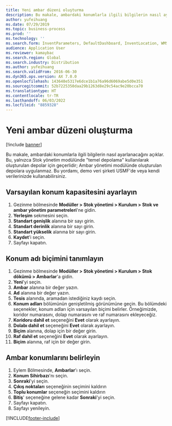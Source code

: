```yaml
---
title: Yeni ambar düzeni oluşturma
description: Bu makale, ambardaki konumlarla ilgili bilgilerin nasıl ayarlanacağını açıklar.
author: yufeihuang
ms.date: 07/29/2019
ms.topic: business-process
ms.prod: ''
ms.technology: ''
ms.search.form: InventParameters, DefaultDashboard, InventLocation, WMSLocationWizard
audience: Application User
ms.reviewer: kamaybac
ms.search.region: Global
ms.search.industry: Distribution
ms.author: yufeihuang
ms.search.validFrom: 2016-06-30
ms.dyn365.ops.version: AX 7.0.0
ms.openlocfilehash: 143648e5317e6dce1b1a76a96d6069abe5d0e351
ms.sourcegitcommit: 52b7225350daa29b1263d8e29c54ac9e20bcca70
ms.translationtype: HT
ms.contentlocale: tr-TR
ms.lasthandoff: 06/03/2022
ms.locfileid: "8859328"
---
```

# <a name="create-a-new-warehouse-layout"></a>Yeni ambar düzeni oluşturma

[!include [banner](../../includes/banner.md)]

Bu makale, ambardaki konumlarla ilgili bilgilerin nasıl ayarlanacağını açıklar. Bu, yalnızca Stok yönetim modülünde "temel depolama" kullanılarak oluşturulan depolar için geçerlidir; Ambar yönetimi modülünde oluşturulan depolara uygulanmaz. Bu yordamı, demo veri şirketi USMF'de veya kendi verilerinizde kullanabilirsiniz.


## <a name="set-the-default-location-capacity"></a>Varsayılan konum kapasitesini ayarlayın
1. Gezinme bölmesinde **Modüller > Stok yönetimi > Kurulum > Stok ve ambar yönetim parametreleri**'ne gidin.
2. **Yerleşim** sekmesini seçin.
3. **Standart genişlik** alanına bir sayı girin.
4. **Standart derinlik** alanına bir sayı girin.
5. **Standart yükselik** alanına bir sayı girin.
6. **Kaydet**'i seçin.
7. Sayfayı kapatın.

## <a name="define-the-location-name-format"></a>Konum adı biçimini tanımlayın
1. Gezinme bölmesinde **Modüller > Stok yönetimi > Kurulum > Stok dökümü > Ambarlar**'a gidin.
2. **Yeni**'yi seçin.
3. **Ambar** alanına bir değer yazın.
4. **Ad** alanına bir değer yazın.
5. **Tesis** alanında, aramadan istediğiniz kaydı seçin.
6. **Konum adları** bölümünün genişletilmiş görünümüne geçin. Bu bölümdeki seçenekler, konum adları için varsayılan biçimi belirler. Örneğimizde, koridor numarasını, dolap numarasını ve raf numarasını ekleyeceğiz.  
7. **Koridoru dahil et** seçeneğini **Evet** olarak ayarlayın.
8. **Dolabı dahil et** seçeneğini **Evet** olarak ayarlayın. 
9. **Biçim** alanına, dolap için bir değer girin.
10. **Raf dahil et** seçeneğini **Evet** olarak ayarlayın.
11. **Biçim** alanına, raf için bir değer girin.

## <a name="define-warehouse-locations"></a>Ambar konumlarını belirleyin
1. Eylem Bölmesinde, **Ambarlar**'ı seçin.
2. **Konum Sihirbazı**'nı seçin.
3. **Sonraki**'yi seçin.
4. **Çıkış noktaları** seçeneğinin seçimini kaldırın
5. **Toplu konumlar** seçeneğin seçimini kaldırın
6. **Bitiş**' seçeneğine gelene kadar **Sonraki**'yi seçin.
7. Sayfayı kapatın.
8. Sayfayı yenileyin.



[!INCLUDE[footer-include](../../../includes/footer-banner.md)]